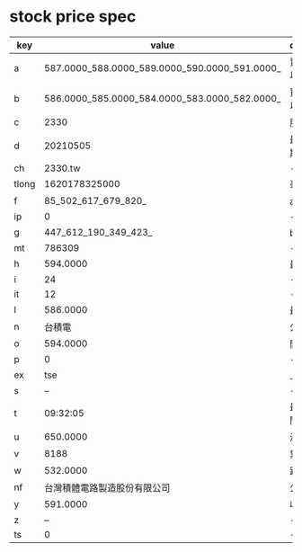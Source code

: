# stock price spec

|key|value|description
|----|----|----
|a|587.0000_588.0000_589.0000_590.0000_591.0000_|賣價低至高以底線分隔
|b|586.0000_585.0000_584.0000_583.0000_582.0000_|買價低至高以底線分隔
|c|2330|股票代號
|d|20210505|最近交易日期
|ch|2330.tw|----
|tlong|1620178325000|毫秒數
|f|85_502_617_679_820_|a的賣量
|ip|0|----
|g|447_612_190_349_423_|b的買量
|mt|786309|----
|h|594.0000|最高價
|i|24|----
|it|12|----
|l|586.0000|最低價
|n|台積電|公司簡稱
|o|594.0000|開盤價
|p|0|----
|ex|tse|上市或上櫃
|s|–|----
|t|09:32:05|最近交易時間
|u|650.0000|漲停價
|v|8188|累積成交量
|w|532.0000|跌停價
|nf|台灣積體電路製造股份有限公司|公司全名
|y|591.0000|收盤價
|z|–|----
|ts|0|----
